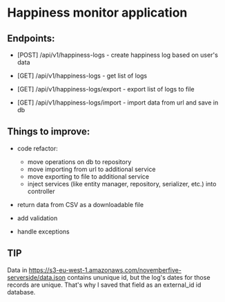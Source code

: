 # Happiness monitor application

## Endpoints:

  * [POST] /api/v1/happiness-logs - create happiness log based on user's data

  * [GET] /api/v1/happiness-logs - get list of logs

  * [GET] /api/v1/happiness-logs/export - export list of logs to file

  * [GET] /api/v1/happiness-logs/import - import data from url and save in db
 
## Things to improve:

  * code refactor:
      * move operations on db to repository
      * move importing from url to additional service
      * move exporting to file to additional service
      * inject services (like entity manager, repository, serializer, etc.) into controller

  * return data from CSV as a downloadable file

  * add validation
  
  * handle exceptions
  
## TIP

Data in https://s3-eu-west-1.amazonaws.com/novemberfive-serverside/data.json contains ununique id, but the log's dates for those records are unique. That's why I saved that field as an external_id id database. 